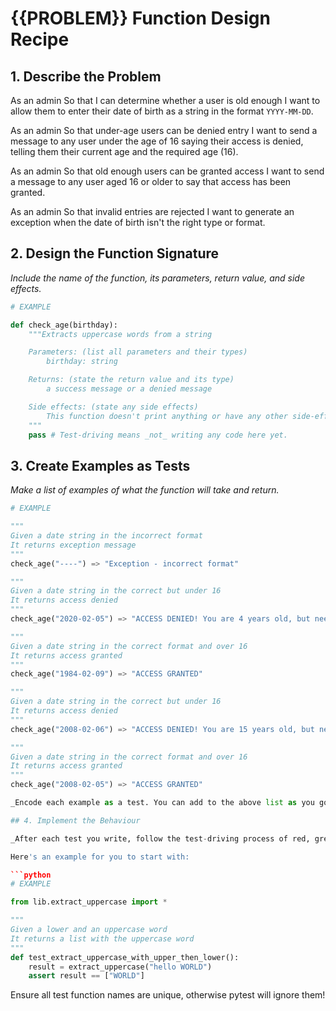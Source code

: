 # {{PROBLEM}} Function Design Recipe

## 1. Describe the Problem

As an admin
So that I can determine whether a user is old enough
I want to allow them to enter their date of birth as a string in the format `YYYY-MM-DD`.

As an admin
So that under-age users can be denied entry
I want to send a message to any user under the age of 16 saying their access is denied, telling them their current age and the required age (16).

As an admin
So that old enough users can be granted access
I want to send a message to any user aged 16 or older to say that access has been granted.

As an admin
So that invalid entries are rejected
I want to generate an exception when the date of birth isn't the right type or format.



## 2. Design the Function Signature

_Include the name of the function, its parameters, return value, and side effects._

```python
# EXAMPLE

def check_age(birthday):
    """Extracts uppercase words from a string

    Parameters: (list all parameters and their types)
        birthday: string 

    Returns: (state the return value and its type)
        a success message or a denied message

    Side effects: (state any side effects)
        This function doesn't print anything or have any other side-effects
    """
    pass # Test-driving means _not_ writing any code here yet.
```

## 3. Create Examples as Tests

_Make a list of examples of what the function will take and return._

```python
# EXAMPLE

"""
Given a date string in the incorrect format
It returns exception message
"""
check_age("----") => "Exception - incorrect format"

"""
Given a date string in the correct but under 16
It returns access denied
"""
check_age("2020-02-05") => "ACCESS DENIED! You are 4 years old, but need to be 16 to gain access"

"""
Given a date string in the correct format and over 16
It returns access granted
"""
check_age("1984-02-09") => "ACCESS GRANTED"

"""
Given a date string in the correct but under 16
It returns access denied
"""
check_age("2008-02-06") => "ACCESS DENIED! You are 15 years old, but need to be 16 to gain access"

"""
Given a date string in the correct format and over 16
It returns access granted
"""
check_age("2008-02-05") => "ACCESS GRANTED"

_Encode each example as a test. You can add to the above list as you go._

## 4. Implement the Behaviour

_After each test you write, follow the test-driving process of red, green, refactor to implement the behaviour._

Here's an example for you to start with:

```python
# EXAMPLE

from lib.extract_uppercase import *

"""
Given a lower and an uppercase word
It returns a list with the uppercase word
"""
def test_extract_uppercase_with_upper_then_lower():
    result = extract_uppercase("hello WORLD")
    assert result == ["WORLD"]
```

Ensure all test function names are unique, otherwise pytest will ignore them!
